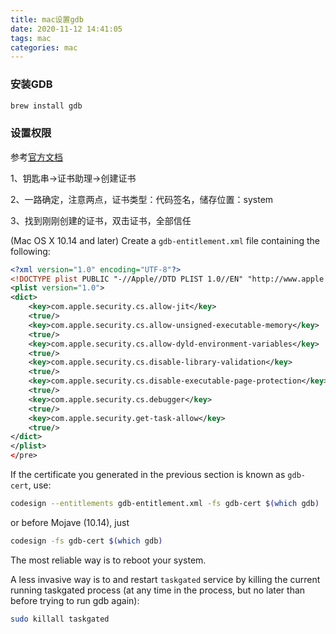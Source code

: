 ```yaml
---
title: mac设置gdb
date: 2020-11-12 14:41:05
tags: mac
categories: mac
---
```


### 安装GDB

```sh
brew install gdb
```

### 设置权限

参考[官方文档](https://sourceware.org/gdb/wiki/PermissionsDarwin)

1、钥匙串->证书助理->创建证书

2、一路确定，注意两点，证书类型：代码签名，储存位置：system

3、找到刚刚创建的证书，双击证书，全部信任

(Mac OS X 10.14 and later) Create a `gdb-entitlement.xml` file containing the following:

```xml
<?xml version="1.0" encoding="UTF-8"?>
<!DOCTYPE plist PUBLIC "-//Apple//DTD PLIST 1.0//EN" "http://www.apple.com/DTDs/PropertyList-1.0.dtd">
<plist version="1.0">
<dict>
    <key>com.apple.security.cs.allow-jit</key>
    <true/>
    <key>com.apple.security.cs.allow-unsigned-executable-memory</key>
    <true/>
    <key>com.apple.security.cs.allow-dyld-environment-variables</key>
    <true/>
    <key>com.apple.security.cs.disable-library-validation</key>
    <true/>
    <key>com.apple.security.cs.disable-executable-page-protection</key>
    <true/>
    <key>com.apple.security.cs.debugger</key>
    <true/>
    <key>com.apple.security.get-task-allow</key>
    <true/>
</dict>
</plist>
</pre>
```

If the certificate you generated in the previous section is known as `gdb-cert`, use:

```sh
codesign --entitlements gdb-entitlement.xml -fs gdb-cert $(which gdb)
```

or before Mojave (10.14), just

```sh
codesign -fs gdb-cert $(which gdb)
```

The most reliable way is to reboot your system.

A less invasive way is to and restart `taskgated` service by killing the current running taskgated process (at any time in the process, but no later than before trying to run gdb again):



```sh
sudo killall taskgated
```
